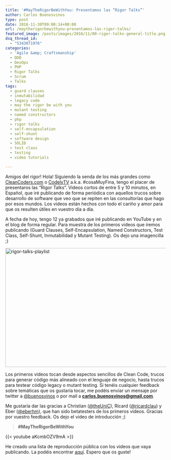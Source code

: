 ```yaml
---
title: '#MayTheRigorBeWithYou: Presentamos las “Rigor Talks”'
author: Carlos Buenosvinos
type: post
date: 2016-11-30T09:00:14+00:00
url: /maytherigorbewithyou-presentamos-las-rigor-talks/
featured_image: /posts/images/2016/11/00-rigor-talks-general-title.png
dsq_thread_id:
  - "5343071976"
categories:
  - 'Agile &amp; Craftsmanship'
  - DDD
  - DevOps
  - PHP
  - Rigor Talks
  - Scrum
  - Talks
tags:
  - guard clauses
  - inmutabilidad
  - legacy code
  - may the rigor be with you
  - mutant testing
  - named constructors
  - php
  - rigor talks
  - self-encapsulation
  - self-shunt
  - software design
  - SOLID
  - test class
  - testing
  - video tutorials

---
```

Amigos del rigor! Hola! Siguiendo la senda de los más grandes como <a href="https://cleancoders.com/" target="_blank">CleanCoders.com</a> o <a href="http://codely.tv/" target="_blank">CodelyTV</a> a.k.a. #cosaMuyFina, tengo el placer de presentaros las &#8220;Rigor Talks&#8221;. Videos cortos de entre 5 y 10 minutos, en Español, que iré publicando de forma periódica con aquellos trucos sobre desarrollo de software que veo que se repiten en las consultorías que hago por esos mundos. Los videos están hechos con todo el cariño y amor para que os resulten útiles en vuestro día a día.

A fecha de hoy, tengo 12 ya grabados que iré publicando en YouTube y en el blog de forma regular. Para muestra de los primeros videos que iremos publicando (Guard Clauses, Self-Encapsulation, Named Constructors, Test Class, Self-Shunt, Inmutabilidad y Mutant Testing). Os dejo una imagencilla ;)<!--more-->

<img class="size-large wp-image-1079 aligncenter" src="https://i1.wp.com/carlosbuenosvinos.com/posts/images/2016/11/rigor-talks-playlist-1.png?resize=620%2C372&#038;ssl=1" alt="rigor-talks-playlist" width="620" height="372" srcset="https://i1.wp.com/carlosbuenosvinos.com/posts/images/2016/11/rigor-talks-playlist-1.png?resize=1024%2C615&ssl=1 1024w, https://i1.wp.com/carlosbuenosvinos.com/posts/images/2016/11/rigor-talks-playlist-1.png?resize=300%2C180&ssl=1 300w, https://i1.wp.com/carlosbuenosvinos.com/posts/images/2016/11/rigor-talks-playlist-1.png?resize=768%2C461&ssl=1 768w, https://i1.wp.com/carlosbuenosvinos.com/posts/images/2016/11/rigor-talks-playlist-1.png?w=1240&ssl=1 1240w, https://i1.wp.com/carlosbuenosvinos.com/posts/images/2016/11/rigor-talks-playlist-1.png?w=1860&ssl=1 1860w" sizes="(max-width: 620px) 100vw, 620px" data-recalc-dims="1" />

Los primeros videos tocan desde aspectos sencillos de Clean Code, trucos para generar código más alineado con el lenguaje de negocio, hasta trucos para testear código legacy o mutant testing. Si tenéis cualquier feedback sobre temáticas que os gustaría tocar, me podéis enviar un mensaje por twitter a <a href="https://twitter.com/buenosvinos" target="_blank">@buenosvinos</a> o por mail a **carlos.buenosvinos@gmail.com**.

Me gustaría dar las gracias a Christian (<a href="https://twitter.com/theunic" target="_blank">@theUniC</a>), Ricard (<a href="https://twitter.com/ricardclau" target="_blank">@ricardclau</a>) y Eber (<a href="https://twitter.com/eberhm" target="_blank">@eberhm</a>), que han sido betatesters de los primeros videos. Gracias por vuestro feedback. Os dejo el video de introducción ;)

> **#MayTheRigorBeWithYou**

<!-- more -->

{{< youtube aKcmbOZV9mA >}}

He creado una lista de reproducción pública con los videos que vaya publicando. La podéis encontrar <a href="https://www.youtube.com/playlist?list=PLfgj7DYkKH3Cd8bdu5SIHGYXh_bPV2idP" target="_blank">aquí</a>. Espero que os guste!